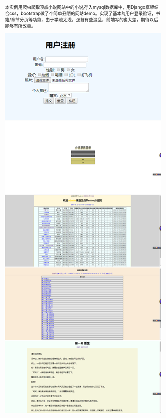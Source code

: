 本实例用爬虫爬取顶点小说网站中的小说,存入mysql数据库中，用Django框架结合css，bootstrap做了个简单丑陋的网站demo。实现了基本的用户登录验证，书籍/章节分页等功能，由于学疏太浅，逻辑有些混乱，前端写的也太差，期待以后能够有所改善。

![image](https://github.com/tfbabi/my_django_demo/blob/master/dbook_demo/templates/bootstrap/1544801433(1).jpg)
![image](https://github.com/tfbabi/my_django_demo/blob/master/dbook_demo/templates/bootstrap/1544801464(1).jpg)
![image](https://github.com/tfbabi/my_django_demo/blob/master/dbook_demo/templates/bootstrap/1544801485(1).jpg)
![image](https://github.com/tfbabi/my_django_demo/blob/master/dbook_demo/templates/bootstrap/1544801520(1).jpg)
![image](https://github.com/tfbabi/my_django_demo/blob/master/dbook_demo/templates/bootstrap/1544801542(1).jpg)
